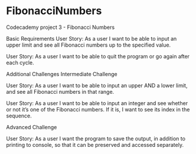 # FibonacciNumbers
Codecademy project 3 - Fibonacci Numbers


Basic Requirements
User Story: As a user I want to be able to input an upper limit and see all Fibonacci numbers up to the specified value.

User Story: As a user I want to be able to quit the program or go again after each cycle.

Additional Challenges
Intermediate Challenge

User Story: As a user I want to be able to input an upper AND a lower limit, and see all Fibonacci numbers in that range.

User Story: As a user I want to be able to input an integer and see whether or not it’s one of the Fibonacci numbers. If it is, I want to see its index in the sequence.

Advanced Challenge

User Story: As a user I want the program to save the output, in addition to printing to console, so that it can be preserved and accessed separately.

